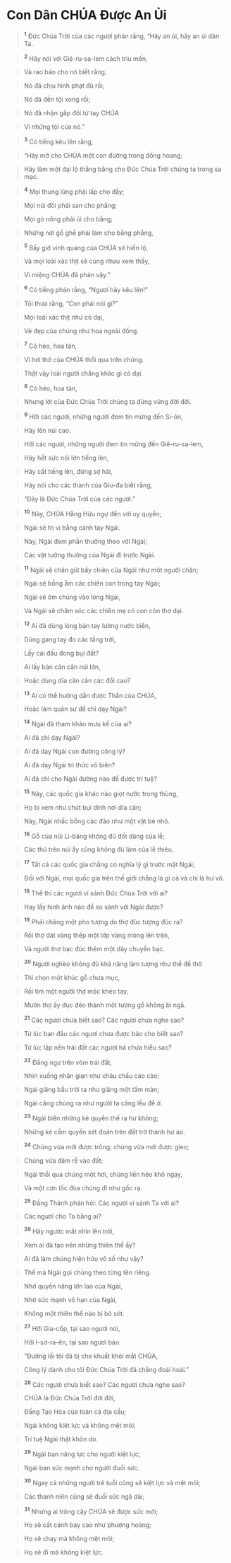 

# Con Dân CHÚA Được An Ủi

> <sup><b>1</b></sup> Đức Chúa Trời của các ngươi phán rằng, “Hãy an ủi, hãy an ủi dân Ta.
>


> <sup><b>2</b></sup> Hãy nói với Giê-ru-sa-lem cách trìu mến,
>


> Và rao báo cho nó biết rằng,
>


> Nó đã chịu hình phạt đủ rồi;
>


> Nó đã đền tội xong rồi;
>


> Nó đã nhận gấp đôi từ tay CHÚA
>


> Vì những tội của nó.”
>


> <sup><b>3</b></sup> Có tiếng kêu lên rằng,
>


> “Hãy mở cho CHÚA một con đường trong đồng hoang;
>


> Hãy làm một đại lộ thẳng bằng cho Đức Chúa Trời chúng ta trong sa mạc.
>


> <sup><b>4</b></sup> Mọi thung lũng phải lấp cho đầy;
>


> Mọi núi đồi phải san cho phẳng;
>


> Mọi gò nổng phải ủi cho bằng;
>


> Những nơi gồ ghề phải làm cho bằng phẳng,
>


> <sup><b>5</b></sup> Bấy giờ vinh quang của CHÚA sẽ hiển lộ,
>


> Và mọi loài xác thịt sẽ cùng nhau xem thấy,
>


> Vì miệng CHÚA đã phán vậy.”
>


> <sup><b>6</b></sup> Có tiếng phán rằng, “Ngươi hãy kêu lên!”
>


> Tôi thưa rằng, “Con phải nói gì?”
>


> Mọi loài xác thịt như cỏ dại,
>


> Vẻ đẹp của chúng như hoa ngoài đồng.
>


> <sup><b>7</b></sup> Cỏ héo, hoa tàn,
>


> Vì hơi thở của CHÚA thổi qua trên chúng.
>


> Thật vậy loài người chẳng khác gì cỏ dại.
>


> <sup><b>8</b></sup> Cỏ héo, hoa tàn,
>


> Nhưng lời của Đức Chúa Trời chúng ta đứng vững đời đời.
>


> <sup><b>9</b></sup> Hỡi các ngươi, những người đem tin mừng đến Si-ôn,
>


> Hãy lên núi cao.
>


> Hỡi các ngươi, những người đem tin mừng đến Giê-ru-sa-lem,
>


> Hãy hết sức nói lớn tiếng lên,
>


> Hãy cất tiếng lên, đừng sợ hãi,
>


> Hãy nói cho các thành của Giu-đa biết rằng,
>


> “Đây là Đức Chúa Trời của các ngươi.”
>


> <sup><b>10</b></sup> Này, CHÚA Hằng Hữu ngự đến với uy quyền;
>


> Ngài sẽ trị vì bằng cánh tay Ngài.
>


> Này, Ngài đem phần thưởng theo với Ngài;
>


> Các vật tưởng thưởng của Ngài đi trước Ngài.
>


> <sup><b>11</b></sup> Ngài sẽ chăn giữ bầy chiên của Ngài như một người chăn;
>


> Ngài sẽ bồng ẵm các chiên con trong tay Ngài;
>


> Ngài sẽ ôm chúng vào lòng Ngài,
>


> Và Ngài sẽ chăm sóc các chiên mẹ có con còn thơ dại.
>


> <sup><b>12</b></sup> Ai đã dùng lòng bàn tay lường nước biển,
>


> Dùng gang tay đo các tầng trời,
>


> Lấy cái đấu đong bụi đất?
>


> Ai lấy bàn cân cân núi lớn,
>


> Hoặc dùng dĩa cân cân các đồi cao?
>


> <sup><b>13</b></sup> Ai có thể hướng dẫn được Thần của CHÚA,
>


> Hoặc làm quân sư để chỉ dạy Ngài?
>


> <sup><b>14</b></sup> Ngài đã tham khảo mưu kế của ai?
>


> Ai đã chỉ dạy Ngài?
>


> Ai đã dạy Ngài con đường công lý?
>


> Ai đã dạy Ngài tri thức vô biên?
>


> Ai đã chỉ cho Ngài đường nào để được trí tuệ?
>


> <sup><b>15</b></sup> Này, các quốc gia khác nào giọt nước trong thùng,
>


> Họ bị xem như chút bụi dính nơi dĩa cân;
>


> Này, Ngài nhấc bổng các đảo như một vật bé nhỏ.
>


> <sup><b>16</b></sup> Gỗ của núi Li-băng không đủ đốt dâng của lễ;
>


> Các thú trên núi ấy cũng không đủ làm của lễ thiêu.
>


> <sup><b>17</b></sup> Tất cả các quốc gia chẳng có nghĩa lý gì trước mặt Ngài;
>


> Đối với Ngài, mọi quốc gia trên thế giới chẳng là gì cả và chỉ là hư vô.
>


> <sup><b>18</b></sup> Thế thì các ngươi ví sánh Đức Chúa Trời với ai?
>


> Hay lấy hình ảnh nào để so sánh với Ngài được?
>


> <sup><b>19</b></sup> Phải chăng một pho tượng do thợ đúc tượng đúc ra?
>


> Rồi thợ dát vàng thếp một lớp vàng mỏng lên trên,
>


> Và người thợ bạc đúc thêm một dây chuyền bạc.
>


> <sup><b>20</b></sup> Người nghèo không đủ khả năng làm tượng như thế để thờ
>


> Thì chọn một khúc gỗ chưa mục,
>


> Rồi tìm một người thợ mộc khéo tay,
>


> Mướn thợ ấy đục đẽo thành một tượng gỗ không bị ngã.
>


> <sup><b>21</b></sup> Các ngươi chưa biết sao? Các ngươi chưa nghe sao?
>


> Từ lúc ban đầu các ngươi chưa được bảo cho biết sao?
>


> Từ lúc lập nền trái đất các ngươi há chưa hiểu sao?
>


> <sup><b>22</b></sup> Đấng ngự trên vòm trái đất,
>


> Nhìn xuống nhân gian như châu chấu cào cào;
>


> Ngài giăng bầu trời ra như giăng một tấm màn;
>


> Ngài căng chúng ra như người ta căng lều để ở.
>


> <sup><b>23</b></sup> Ngài biến những kẻ quyền thế ra hư không;
>


> Những kẻ cầm quyền xét đoán trên đất trở thành hư ảo.
>


> <sup><b>24</b></sup> Chúng vừa mới được trồng; chúng vừa mới được gieo;
>


> Chúng vừa đâm rễ vào đất;
>


> Ngài thổi qua chúng một hơi, chúng liền héo khô ngay,
>


> Và một cơn lốc đùa chúng đi như gốc rạ.
>


> <sup><b>25</b></sup> Đấng Thánh phán hỏi: Các ngươi ví sánh Ta với ai?
>


> Các ngươi cho Ta bằng ai?
>


> <sup><b>26</b></sup> Hãy ngước mắt nhìn lên trời,
>


> Xem ai đã tạo nên những thiên thể ấy?
>


> Ai đã làm chúng hiện hữu vô số như vậy?
>


> Thế mà Ngài gọi chúng theo từng tên riêng.
>


> Nhờ quyền năng lớn lao của Ngài,
>


> Nhờ sức mạnh vô hạn của Ngài,
>


> Không một thiên thể nào bị bỏ sót.
>


> <sup><b>27</b></sup> Hỡi Gia-cốp, tại sao ngươi nói,
>


> Hỡi I-sơ-ra-ên, tại sao ngươi bảo:
>


> “Đường lối tôi đã bị che khuất khỏi mắt CHÚA,
>


> Công lý dành cho tôi Đức Chúa Trời đã chẳng đoái hoài.”
>


> <sup><b>28</b></sup> Các ngươi chưa biết sao? Các ngươi chưa nghe sao?
>


> CHÚA là Đức Chúa Trời đời đời,
>


> Đấng Tạo Hóa của toàn cả địa cầu;
>


> Ngài không kiệt lực và không mệt mỏi;
>


> Trí tuệ Ngài thật khôn dò.
>


> <sup><b>29</b></sup> Ngài ban năng lực cho người kiệt lực;
>


> Ngài ban sức mạnh cho người đuối sức.
>


> <sup><b>30</b></sup> Ngay cả những người trẻ tuổi cũng sẽ kiệt lực và mệt mỏi;
>


> Các thanh niên cũng sẽ đuối sức ngã dài;
>


> <sup><b>31</b></sup> Nhưng ai trông cậy CHÚA sẽ được sức mới;
>


> Họ sẽ cất cánh bay cao như phượng hoàng;
>


> Họ sẽ chạy mà không mệt mỏi;
>


> Họ sẽ đi mà không kiệt lực.
>

